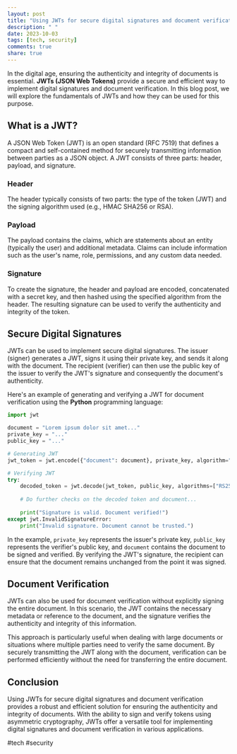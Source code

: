 ```yaml
---
layout: post
title: "Using JWTs for secure digital signatures and document verification"
description: " "
date: 2023-10-03
tags: [tech, security]
comments: true
share: true
---
```


In the digital age, ensuring the authenticity and integrity of documents is essential. **JWTs (JSON Web Tokens)** provide a secure and efficient way to implement digital signatures and document verification. In this blog post, we will explore the fundamentals of JWTs and how they can be used for this purpose.

## What is a JWT?

A JSON Web Token (JWT) is an open standard (RFC 7519) that defines a compact and self-contained method for securely transmitting information between parties as a JSON object. A JWT consists of three parts: header, payload, and signature.

### Header
The header typically consists of two parts: the type of the token (JWT) and the signing algorithm used (e.g., HMAC SHA256 or RSA).

### Payload
The payload contains the claims, which are statements about an entity (typically the user) and additional metadata. Claims can include information such as the user's name, role, permissions, and any custom data needed.

### Signature
To create the signature, the header and payload are encoded, concatenated with a secret key, and then hashed using the specified algorithm from the header. The resulting signature can be used to verify the authenticity and integrity of the token.

## Secure Digital Signatures

JWTs can be used to implement secure digital signatures. The issuer (signer) generates a JWT, signs it using their private key, and sends it along with the document. The recipient (verifier) can then use the public key of the issuer to verify the JWT's signature and consequently the document's authenticity.

Here's an example of generating and verifying a JWT for document verification using the **Python** programming language:

```python
import jwt

document = "Lorem ipsum dolor sit amet..."
private_key = "..."
public_key = "..."

# Generating JWT
jwt_token = jwt.encode({"document": document}, private_key, algorithm="RS256")

# Verifying JWT
try:
    decoded_token = jwt.decode(jwt_token, public_key, algorithms=["RS256"])
    
    # Do further checks on the decoded token and document...
    
    print("Signature is valid. Document verified!")
except jwt.InvalidSignatureError:
    print("Invalid signature. Document cannot be trusted.")
```

In the example, `private_key` represents the issuer's private key, `public_key` represents the verifier's public key, and `document` contains the document to be signed and verified. By verifying the JWT's signature, the recipient can ensure that the document remains unchanged from the point it was signed.

## Document Verification

JWTs can also be used for document verification without explicitly signing the entire document. In this scenario, the JWT contains the necessary metadata or reference to the document, and the signature verifies the authenticity and integrity of this information.

This approach is particularly useful when dealing with large documents or situations where multiple parties need to verify the same document. By securely transmitting the JWT along with the document, verification can be performed efficiently without the need for transferring the entire document.

## Conclusion

Using JWTs for secure digital signatures and document verification provides a robust and efficient solution for ensuring the authenticity and integrity of documents. With the ability to sign and verify tokens using asymmetric cryptography, JWTs offer a versatile tool for implementing digital signatures and document verification in various applications.

#tech #security